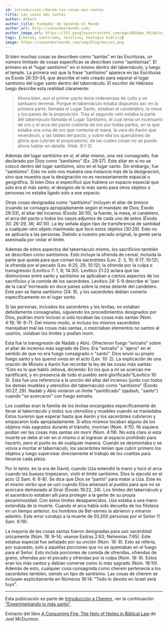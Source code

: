 ```yaml
---
id: introduccion-cherem-las-cosas-mas-santas
title: Las cosas más santas
author: Albert
author_title: Fundador de Sanando el Mundo
author_url: http://sanandoelmundo.com/
author_image_url: https://lh3.googleusercontent.com/ogw/ADGmqu_V6iQnJvuIOUFQJ8ebZQW6vvBd8lk0fipmF92Z
tags: [cherem, santisimo, levítico, teología biblica]
image: https://sanandoelmundo.com/img/blog/moises.png
--- 
```


Si bien muchas cosas se describen como “santas” en las Escrituras, un número limitado de cosas específicas se describen como “santísimas”. El primero es el "lugar santísimo" en sí mismo dentro del tabernáculo, y luego el templo. La primera vez que la frase “santísimo” aparece en las Escrituras es Éxodo 26:33–34, que describe el velo creado para separar el lugar santísimo del lugar santo dentro del tabernáculo. El escritor de Hebreos luego describe esta realidad claramente:

> Ahora bien, aun el primer pacto tenía ordenanzas de culto y un santuario terrenal.  Porque el tabernáculo estaba dispuesto así: en la primera parte, llamada el Lugar Santo, estaban el candelabro, la mesa y los panes de la proposición. Tras el segundo velo estaba la parte del tabernáculo llamada el Lugar Santísimo, el cual tenía un incensario de oro y el arca del pacto cubierta de oro por todas partes, en la que estaba una urna de oro que contenía el maná, la vara de Aarón que reverdeció, y las tablas del pacto; y sobre ella los querubines de gloria que cubrían el propiciatorio; de las cuales cosas no se puede ahora hablar en detalle. (Heb. 9:1-5)

Además del lugar santísimo en sí, el altar mismo, una vez consagrado, fue declarado por Dios como “santísimo” (Ex. 29:37). Este altar en sí no se colocó dentro del lugar santísimo, sino en el lugar santo. Sin embargo, fue "santísimo". Esto no solo nos muestra una instancia más de la designación, sino que muestra que la designación no es necesariamente espacial o geográfica. Si bien Dios sí especificó que hubiera un espacio especial que solo era el más santo, el designio de lo más santo para otros objetos o personas no estaba ligado solo a ese espacio.

<!--truncate-->

Otras cosas designadas como “santísimo” incluyen el altar de bronce (cuando se consagra apropiadamente según el mandato de Dios; Éxodo 29:33), el altar del incienso (Éxodo 30:10), la fuente, la mesa, el candelero, el arca del pacto y todos los vasos adjuntos de cada uno de estos (Éxodo 30: 26-29, 36; 40:10). La ley señala algún tipo de transferencia de santidad a cualquier otro objeto inanimado que tocó estos objetos (30:29). Esto no se aplicaría a las personas. Debido a nuestro pecado original, la gente sería asesinada por violar el límite.

Además de estos aspectos del tabernáculo mismo, los sacrificios también se describen como santísimos. Esto incluye la ofrenda de cereal, incluida la parte que queda para que coman los sacerdotes (Lev. 2: 3, 10; 6:17; 10:12); la ofrenda por el pecado (Lev. 6:25, 29; 10:12); la ofrenda por la culpa o transgresión (Levítico 7: 1, 6; 14:30). Levítico 21:22 aclara que las distinciones entre santo y santísimo se aplicaban a ciertos aspectos de los sacrificios y la comida de los sacerdotes. Levítico 24: 5-9 describe el “pan de la cara” horneado en doce panes sobre la mesa delante del candelero. Este pan se llama santísimo (24: 9), y los sacerdotes debían comerlo específicamente en el lugar santo.

Si las personas, incluidos los sacerdotes y los levitas, no estaban debidamente consagradas, siguiendo los procedimientos designados por Dios, podrían morir incluso si solo tocaban las cosas más santas (Núm. 4:19; 18: 6–7). Del mismo modo, si incluso los mismos sacerdotes manejaban mal las cosas más santas, o mezclaban elementos no santos al usarlos, violaban los límites y podían morir.

Esta fue la transgresión de Nadab y Abiú. Ofrecieron fuego "extraño" sobre el altar de incienso más sagrado de Dios. Era "extraño" o "ajeno" en el sentido de que no era fuego consagrado o "santo". Dios envió su propio fuego santo y los quemó vivos en el acto (Lev. 10: 2). La explicación de una oración de Moisés a Aarón fue recordar la ley de las cosas más santas: “Esto es lo que habló Jehová, diciendo: En los que a mí se acercan me santificaré, y en presencia de todo el pueblo seré glorificado”(Levítico 10: 3). Esta fue una referencia a la unción del altar del incienso (junto con todos los demás muebles y utensilios del tabernáculo) como “santísimo” (Éxodo 30:27, 29). Nadab y Abiú violaron un límite "santificado" (qadash, "santo") cuando "se acercaron" con fuego extraño.

Los coatitas eran la familia de los levitas encargados específicamente de llevar el tabernáculo y todos sus utensilios y muebles cuando se trasladaba. Estos tuvieron que esperar hasta que Aarón y los sacerdotes cubrieron y empacaron todo apropiadamente. Si ellos mismos tocaban alguno de los objetos más sagrados durante el tránsito, morirían (Núm. 4:15). Ni siquiera podían ver las cosas más santas sin morir (Núm. 4:19). No está claro si esta muerte se debe al ver en sí mismo o al ingresar al espacio prohibido para hacerlo, pero el punto es de cualquier manera. Cuando se desmontaba o se volvía a montar el tabernáculo, los sacerdotes tenían que cubrir primero los objetos y luego supervisar directamente el trabajo de los coatitas para llevarse cada pieza.

Por lo tanto, en la era de David, cuando Uza extendió la mano y tocó el arca cuando los bueyes tropezaron, violó el límite santísimo. Dios lo ejecutó en el acto (2 Sam. 6: 6-8). Se dice que Dios se “partió” para matar a Uza. Este es el mismo verbo que se usó cuando Dios amenazó al pueblo para que no se acercara demasiado al Sinaí (Éxodo 19:22, 24). Los límites del tabernáculo y el sacerdocio estaban allí para proteger a la gente de su propia pecaminosidad. Con estos límites desaparecidos, Uza estaba a una mano extendida de la muerte. Cuando el arca había sido devuelta de los filisteos en un tiempo anterior, los hombres de Bet-semes la abrieron y miraron adentro. Este error condujo a la muerte de 50,300 personas por el Señor (1 Sam. 6:19).

La mayoría de las cosas santas fueron designadas para uso sacerdotal únicamente (Núm. 18: 9–14; véanse Esdras 2:63; Nehemías 7:65). Este estatus especial fue señalado por su unción (Núm. 18: 8). Esto se refería, por supuesto, solo a aquellas porciones que no se quemaban en el fuego para el Señor. Esto incluía porciones de comida de ofrendas, ofrendas de grano, ofrendas por el pecado y ofrendas por la culpa (Núm. 18: 9). Estos eran los más santos y debían comerse como lo más sagrado (Núm. 18:10). Además de esto, cualquier cosa consagrada como cherem pertenecía a los sacerdotes también, siendo un tipo de santísimo. Las cosas de cherem se incluyen explícitamente en Números 18:14: "Todo lo devoto en Israel será tuyo".

------

Esta publicación es parte de [Introducción a Cherem](/blog/introduccion-cherem), ver la continuación ["Experimentando lo más santo"](/blog/introduccion-cherem-experimentando-lo-mas-santo).

<div class="alert alert--secondary" role="info">
  Extracto del libro <a href="https://www.amazon.com/Consuming-Fire-Holy-Holies-Biblical/dp/1078311242">A Consuming Fire: The Holy of Holies in Biblical Law</a> de Joel McDurmon.
</div> 